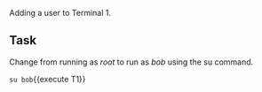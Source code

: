 Adding a user to Terminal 1.

## Task

Change from running as _root_ to run as _bob_ using the su command.

`su bob`{{execute T1}}
